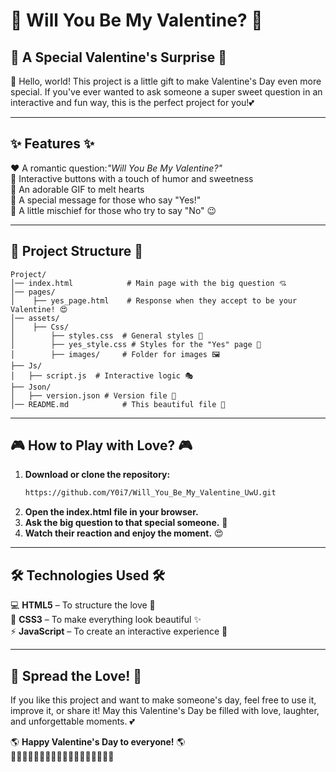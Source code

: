 # 💖 Will You Be My Valentine? 💖

## 💌 A Special Valentine's Surprise 💌

🌹 Hello, world! This project is a little gift to make Valentine's Day even more special. If you've ever wanted to ask someone a super sweet question in an interactive and fun way, this is the perfect project for you!💕

---

## ✨ Features ✨

❤️ A romantic question:*"Will You Be My Valentine?"*  
💚 Interactive buttons with a touch of humor and sweetness  
💙 An adorable GIF to melt hearts  
💛 A special message for those who say "Yes!"  
💜 A little mischief for those who try to say "No" 😉  

---

## 📂 Project Structure 📂
```
Project/
│── index.html            # Main page with the big question 💘
│── pages/
│    ├── yes_page.html    # Response when they accept to be your Valentine! 😍
│── assets/
│    ├── Css/
│        ├── styles.css  # General styles 🎨
│        ├── yes_style.css # Styles for the "Yes" page 💓
│        ├── images/     # Folder for images 🖼️
├── Js/
│   ├── script.js  # Interactive logic 🎭
├── Json/
│   ├── version.json # Version file 📜
│── README.md            # This beautiful file 📖
```

---

## 🎮 How to Play with Love? 🎮

1. **Download or clone the repository:**
   ```bash
   https://github.com/Y0i7/Will_You_Be_My_Valentine_UwU.git
   ```
2. **Open the index.html file in your browser.**
3. **Ask the big question to that special someone.** 💞
4. **Watch their reaction and enjoy the moment.** 😍

---

## 🛠️ Technologies Used 🛠️

💻 **HTML5** –  To structure the love 💌  
🎨 **CSS3** – To make everything look beautiful ✨  
⚡ **JavaScript** – To create an interactive experience 💫 

---

## 🎀 Spread the Love! 🎀

If you like this project and want to make someone's day, feel free to use it, improve it, or share it! May this Valentine's Day be filled with love, laughter, and unforgettable moments. 💕

🌎 **Happy Valentine's Day to everyone!** 🌎  
💖💘💝💖💘💝💖💘💝💖💘💝💖💘💝💖💘💝

